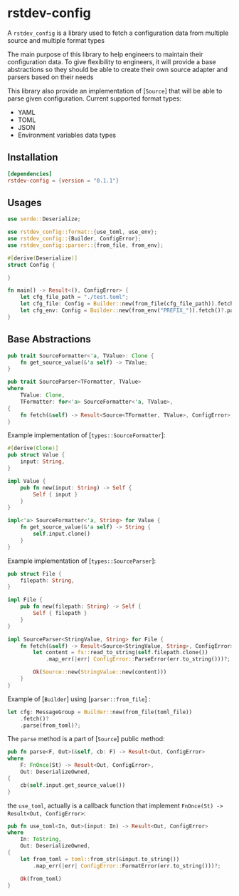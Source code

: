 # rstdev-config

A `rstdev_config` is a library used to fetch a configuration data
from multiple source and multiple format types

The main purpose of this library to help engineers to maintain their configuration
data. To give flexibility to engineers, it will provide a base abstractions 
so they should be able to create their own source adapter and parsers based on their needs

This library also provide an implementation of [`Source`] that will be able to parse given configuration.
Current supported format types:
- YAML
- TOML
- JSON
- Environment variables data types

## Installation

```toml
[dependencies]
rstdev-config = {version = "0.1.1"}
```

## Usages 

```rust
use serde::Deserialize;

use rstdev_config::format::{use_toml, use_env};
use rstdev_config::{Builder, ConfigError};
use rstdev_config::parser::{from_file, from_env};

#[derive(Deserialize)]
struct Config {

}

fn main() -> Result<(), ConfigError> {
    let cfg_file_path = "./test.toml";
    let cfg_file: Config = Builder::new(from_file(cfg_file_path)).fetch()?.parse(use_toml)?;
    let cfg_env: Config = Builder::new(from_env("PREFIX_")).fetch()?.parse(use_env)?;
}
```

## Base Abstractions

```rust
pub trait SourceFormatter<'a, TValue>: Clone {
    fn get_source_value(&'a self) -> TValue;
}

pub trait SourceParser<TFormatter, TValue>
where
    TValue: Clone,
    TFormatter: for<'a> SourceFormatter<'a, TValue>,
{
    fn fetch(&self) -> Result<Source<TFormatter, TValue>, ConfigError>;
}

```

Example implementation of [`types::SourceFormatter`]:

```rust
#[derive(Clone)]
pub struct Value {
    input: String,
}

impl Value {
    pub fn new(input: String) -> Self {
        Self { input }
    }
}

impl<'a> SourceFormatter<'a, String> for Value {
    fn get_source_value(&'a self) -> String {
        self.input.clone()
    }
}

```

Example implementation of [`types::SourceParser`]:

```rust
pub struct File {
    filepath: String,
}

impl File {
    pub fn new(filepath: String) -> Self {
        Self { filepath }
    }
}

impl SourceParser<StringValue, String> for File {
    fn fetch(&self) -> Result<Source<StringValue, String>, ConfigError> {
        let content = fs::read_to_string(self.filepath.clone())
            .map_err(|err| ConfigError::ParseError(err.to_string()))?;

        Ok(Source::new(StringValue::new(content)))
    }
}

```

Example of [`Builder`] using [`parser::from_file`] :

```rust
let cfg: MessageGroup = Builder::new(from_file(toml_file))
    .fetch()?
    .parse(from_toml)?;
```

The `parse` method is a part of [`Source`] public method:

```rust
pub fn parse<F, Out>(&self, cb: F) -> Result<Out, ConfigError>
where
    F: FnOnce(St) -> Result<Out, ConfigError>,
    Out: DeserializeOwned,
{
    cb(self.input.get_source_value())
}
```

the `use_toml`, actually is a callback function that implement `FnOnce(St) -> Result<Out, ConfigError>`:

```rust
pub fn use_toml<In, Out>(input: In) -> Result<Out, ConfigError>
where
    In: ToString,
    Out: DeserializeOwned,
{
    let from_toml = toml::from_str(&input.to_string())
        .map_err(|err| ConfigError::FormatError(err.to_string()))?;

    Ok(from_toml)
}
```